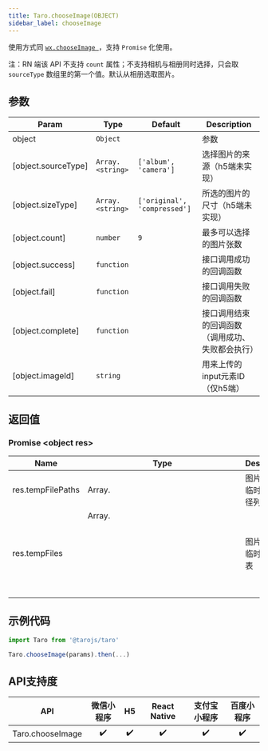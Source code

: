 ```yaml
---
title: Taro.chooseImage(OBJECT)
sidebar_label: chooseImage
---
```



使用方式同 [`wx.chooseImage `](https://developers.weixin.qq.com/miniprogram/dev/api/wx.chooseImage.html)，支持 `Promise` 化使用。

注：RN 端该 API 不支持 `count` 属性；不支持相机与相册同时选择，只会取 `sourceType` 数组里的第一个值。默认从相册选取图片。

## 参数

| Param | Type | Default | Description |
| --- | --- | --- | --- |
| object | <code>Object</code> |  | 参数 |
| [object.sourceType] | <code>Array.&lt;string&gt;</code> | <code>[&#x27;album&#x27;, &#x27;camera&#x27;]</code> | 选择图片的来源（h5端未实现） |
| [object.sizeType] | <code>Array.&lt;string&gt;</code> | <code>[&#x27;original&#x27;, &#x27;compressed&#x27;]</code> | 所选的图片的尺寸（h5端未实现） |
| [object.count] | <code>number</code> | <code>9</code> | 最多可以选择的图片张数 |
| [object.success] | <code>function</code> |  | 接口调用成功的回调函数 |
| [object.fail] | <code>function</code> |  | 接口调用失败的回调函数 |
| [object.complete] | <code>function</code> |  | 接口调用结束的回调函数（调用成功、失败都会执行） |
| [object.imageId] | <code>string</code> |  | 用来上传的input元素ID（仅h5端） |

## 返回值

### Promise &lt;object res&gt;

| Name | Type | Description |
| --- | --- | --- |
| res.tempFilePaths |	Array.<string> | 图片的本地临时文件路径列表	
| res.tempFiles |	Array.<Object> | 图片的本地临时文件列表

## 示例代码

```jsx
import Taro from '@tarojs/taro'

Taro.chooseImage(params).then(...)
```



## API支持度


| API | 微信小程序 | H5 | React Native | 支付宝小程序 | 百度小程序 |
| :-: | :-: | :-: | :-: | :-: | :-: |
| Taro.chooseImage | ✔️ | ✔️ | ✔️ | ✔️ | ✔️ |

